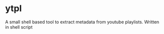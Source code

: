 # ytpl
A small shell based tool to extract metadata from youtube playlists. Written in shell script

